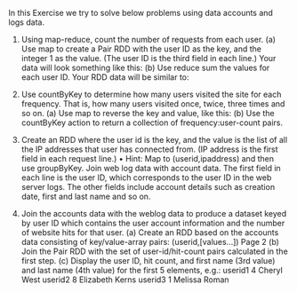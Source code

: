In this Exercise we try to solve below problems using data accounts and logs data.

1. Using map-reduce, count the number of requests from each user.
(a) Use map to create a Pair RDD with the user ID as the key, and the integer 1 as the value. (The user ID is the
third field in each line.) Your data will look something like this:
(b) Use reduce sum the values for each user ID. Your RDD data will be similar to:

2. Use countByKey to determine how many users visited the site for each frequency. That is, how many users visited
once, twice, three times and so on.
(a) Use map to reverse the key and value, like this:
(b) Use the countByKey action to return a collection of frequency:user-count pairs.

3. Create an RDD where the user id is the key, and the value is the list of all the IP addresses that user has connected
from. (IP address is the first field in each request line.)
• Hint: Map to (userid,ipaddress) and then use groupByKey.
Join web log data with account data. The first field in each line is the user ID, which
corresponds to the user ID in the web server logs. The other fields include account details such as creation date, first and
last name and so on.

4. Join the accounts data with the weblog data to produce a dataset keyed by user ID which contains the user account
information and the number of website hits for that user.
(a) Create an RDD based on the accounts data consisting of key/value-array pairs: (userid,[values...])
Page 2
(b) Join the Pair RDD with the set of user-id/hit-count pairs calculated in the first step.
(c) Display the user ID, hit count, and first name (3rd value) and last name (4th value) for the first 5 elements, e.g.:
        userid1 4 Cheryl West
        userid2 8 Elizabeth Kerns
        userid3 1 Melissa Roman

